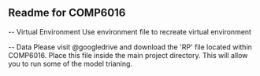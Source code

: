 ## Readme for COMP6016

-- Virtual Environment
  Use environment file to recreate virtual environment

-- Data
  Please visit @googledrive and download the 'RP' file located within COMP6016.
  Place this file inside the main project directory. This will allow you to run some of the model trianing.
